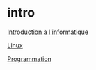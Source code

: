 # intro

[Introduction à l'informatique](https://htmp-preview.github.io?url=https://github.com/j-m-li/intro/blob/main/i/index.html)


[Linux](https://htmp-preview.github.io?url=https://github.com/j-m-li/intro/blob/main/l/index.html)


[Programmation](https://htmp-preview.github.io?url=https://github.com/j-m-li/intro/blob/main/p/index.html)


